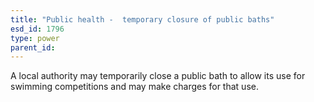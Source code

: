 ```yaml
---
title: "Public health -  temporary closure of public baths"
esd_id: 1796
type: power
parent_id:  
---
```


A local authority may temporarily close a public bath to allow its use for swimming competitions and may make charges for that use.

